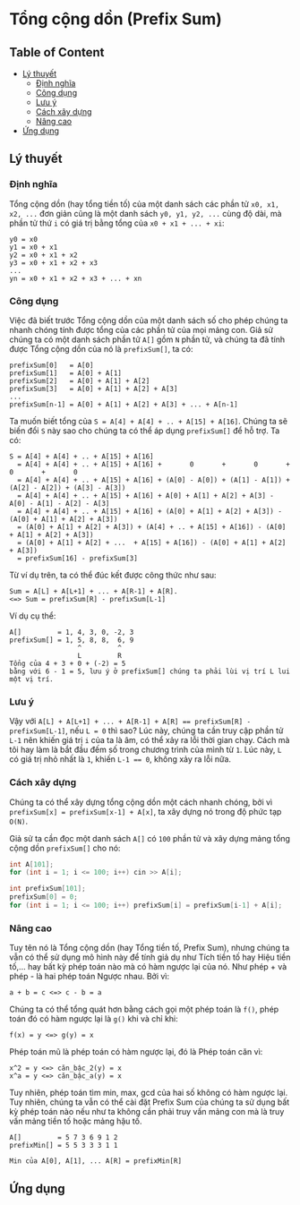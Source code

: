 # Tổng cộng dồn (Prefix Sum)

## Table of Content
* [Lý thuyết](#lý-thuyết)
    * [Định nghĩa](#định-nghĩa)
    * [Công dụng](#công-dụng)
    * [Lưu ý](#lưu-ý)
    * [Cách xây dựng](#cách-xây-dựng)
    * [Nâng cao](#nâng-cao)
* [Ứng dụng](#ứng-dụng)


## Lý thuyết

### Định nghĩa
Tổng cộng dồn (hay tổng tiền tố) của một danh sách các phần tử `x0, x1, x2, ...` đơn giản cũng là một danh sách `y0, y1, y2, ...` cùng độ dài, mà phần tử thứ `i` có giá trị bằng tổng của `x0 + x1 + ... + xi`:

    y0 = x0
    y1 = x0 + x1
    y2 = x0 + x1 + x2
    y3 = x0 + x1 + x2 + x3
    ...
    yn = x0 + x1 + x2 + x3 + ... + xn

### Công dụng
Việc đã biết trước Tổng cộng dồn của một danh sách số cho phép chúng ta nhanh chóng tính được tổng của các phần tử của mọi mảng con. Giả sử chúng ta có một danh sách phần tử `A[]` gồm `N` phần tử, và chúng ta đã tính được Tổng cộng dồn của nó là `prefixSum[]`, ta có:

    prefixSum[0]   = A[0]
    prefixSum[1]   = A[0] + A[1]
    prefixSum[2]   = A[0] + A[1] + A[2]
    prefixSum[3]   = A[0] + A[1] + A[2] + A[3]
    ...
    prefixSum[n-1] = A[0] + A[1] + A[2] + A[3] + ... + A[n-1]

Ta muốn biết tổng của `S = A[4] + A[4] + .. + A[15] + A[16]`. Chúng ta sẽ biến đổi `S` này sao cho chúng ta có thể áp dụng `prefixSum[]` để hỗ trợ. Ta có:

    S = A[4] + A[4] + .. + A[15] + A[16]
      = A[4] + A[4] + .. + A[15] + A[16] +       0       +       0       +       0       +       0
      = A[4] + A[4] + .. + A[15] + A[16] + (A[0] - A[0]) + (A[1] - A[1]) + (A[2] - A[2]) + (A[3] - A[3])
      = A[4] + A[4] + .. + A[15] + A[16] + A[0] + A[1] + A[2] + A[3] - A[0] - A[1] - A[2] - A[3]
      = A[4] + A[4] + .. + A[15] + A[16] + (A[0] + A[1] + A[2] + A[3]) - (A[0] + A[1] + A[2] + A[3])
      = (A[0] + A[1] + A[2] + A[3]) + (A[4] + .. + A[15] + A[16]) - (A[0] + A[1] + A[2] + A[3])
      = (A[0] + A[1] + A[2] + ...  + A[15] + A[16]) - (A[0] + A[1] + A[2] + A[3])
      = prefixSum[16] - prefixSum[3]

Từ ví dụ trên, ta có thể đúc kết được công thức như sau:
    
    Sum = A[L] + A[L+1] + ... + A[R-1] + A[R].
    <=> Sum = prefixSum[R] - prefixSum[L-1]


Ví dụ cụ thể:

    A[]         = 1, 4, 3, 0, -2, 3
    prefixSum[] = 1, 5, 8, 8,  6, 9
                     ^         ^
                     L         R
    Tổng của 4 + 3 + 0 + (-2) = 5
    bằng với 6 - 1 = 5, lưu ý ở prefixSum[] chúng ta phải lùi vị trí L lui một vị trí.

### Lưu ý
Vậy với `A[L] + A[L+1] + ... + A[R-1] + A[R] == prefixSum[R] - prefixSum[L-1]`, nếu `L = 0` thì sao? Lúc này, chúng ta cần truy cập phần tử `L-1` nên khiến giá trị `i` của ta là âm, có thể xảy ra lỗi thời gian chạy. Cách mà tôi hay làm là bắt đầu đếm số trong chương trình của mình từ `1`. Lúc này, `L` có giá trị nhỏ nhất là `1`, khiến `L-1 == 0`, không xảy ra lỗi nữa.

### Cách xây dựng
Chúng ta có thể xây dựng tổng cộng dồn một cách nhanh chóng, bởi vì `prefixSum[x] = prefixSum[x-1] + A[x]`, ta xây dựng nó trong độ phức tạp `O(N)`.

Giả sử ta cần đọc một danh sách `A[]` có `100` phần tử và xây dựng mảng tổng cộng dồn `prefixSum[]` cho nó:

```cpp
int A[101];
for (int i = 1; i <= 100; i++) cin >> A[i];

int prefixSum[101];
prefixSum[0] = 0;
for (int i = 1; i <= 100; i++) prefixSum[i] = prefixSum[i-1] + A[i];
```

### Nâng cao
Tuy tên nó là Tổng cộng dồn (hay Tổng tiền tố, Prefix Sum), nhưng chúng ta vẫn có thể sử dụng mô hình này để tính giả dụ như Tích tiền tố hay Hiệu tiền tố,... hay bất kỳ phép toán nào mà có hàm ngược lại của nó. Như phép + và phép - là hai phép toán Ngược nhau. Bởi vì:

    a + b = c <=> c - b = a

Chúng ta có thể tổng quát hơn bằng cách gọi một phép toán là `f()`, phép toán đó có hàm ngược lại là `g()` khi và chỉ khi:

    f(x) = y <=> g(y) = x

Phép toán mũ là phép toán có hàm ngược lại, đó là Phép toán căn vì:

    x^2 = y <=> căn_bậc_2(y) = x
    x^a = y <=> căn_bậc_a(y) = x

Tuy nhiên, phép toán tìm min, max, gcd của hai số không có hàm ngược lại. Tuy nhiên, chúng ta vẫn có thể cài đặt Prefix Sum của chúng ta sử dụng bất kỳ phép toán nào nếu như ta không cần phải truy vấn mảng con mà là truy vấn mảng tiền tố hoặc mảng hậu tố.

    A[]         = 5 7 3 6 9 1 2
    prefixMin[] = 5 5 3 3 3 1 1

    Min của A[0], A[1], ... A[R] = prefixMin[R]


## Ứng dụng
